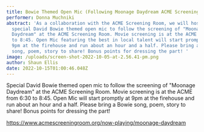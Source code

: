 ```yaml
---
title: Bowie Themed Open Mic (Following Moonage Daydream ACME Screening)
performer: Donna Muchniki
abstract: 'As a collaboration with the ACME Screening Room, we will host a
  special David Bowie themed open mic to follow the screening of "Moonage
  Daydream" at the ACME Screening Room. Movie screening is at the ACME from 6:30
  to 8:45. Open Mic featuring the best in local talent will start promptly at
  9pm at the firehouse and run about an hour and a half. Please bring a Bowie
  song, poem, story to share! Bonus points for dressing the part! '
image: /uploads/screen-shot-2022-10-05-at-2.56.41-pm.png
author: Shaun Ellis
date: 2022-10-15T01:00:46.048Z
---
```

Special David Bowie themed open mic to follow the screening of "Moonage Daydream" at the ACME Screening Room. Movie screening is at the ACME from 6:30 to 8:45. Open Mic will start promptly at 9pm at the firehouse and run about an hour and a half. Please bring a Bowie song, poem, story to share! Bonus points for dressing the part! 

<https://www.acmescreeningroom.org/now-playing/moonage-daydream>